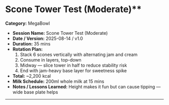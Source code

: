 # Scone Tower Test (Moderate)\*\*

**Category:** MegaBowl

- **Session Name:** Scone Tower Test (Moderate)
- **Date / Version:** 2025-08-14 / v1.0
- **Duration:** 35 mins
- **Rotation Plan:**
  1. Stack 6 scones vertically with alternating jam and cream
  2. Consume in layers, top-down
  3. Midway — slice tower in half to reduce stability risk
  4. End with jam-heavy base layer for sweetness spike
- **Total:** ~2,200 kcal
- **Milk Schedule:** 200ml whole milk at 15 mins
- **Notes / Lessons Learned:** Height makes it fun but can cause tipping — wide base plate helps

---
